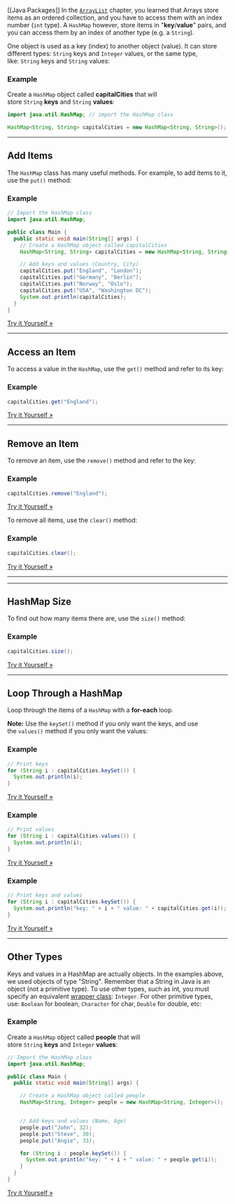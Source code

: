[[Java Packages]]
In the [`ArrayList`](https://www.w3schools.com/java/java_arraylist.asp) chapter, you learned that Arrays store items as an ordered collection, and you have to access them with an index number (`int` type). A `HashMap` however, store items in "**key**/**value**" pairs, and you can access them by an index of another type (e.g. a `String`).

One object is used as a key (index) to another object (value). It can store different types: `String` keys and `Integer` values, or the same type, like: `String` keys and `String` values:

### Example

Create a `HashMap` object called **capitalCities** that will store `String` **keys** and `String` **values**:

```java
import java.util.HashMap; // import the HashMap class

HashMap<String, String> capitalCities = new HashMap<String, String>();
```

---

## Add Items

The `HashMap` class has many useful methods. For example, to add items to it, use the `put()` method:

### Example

```java
// Import the HashMap class
import java.util.HashMap;

public class Main {
  public static void main(String[] args) {
    // Create a HashMap object called capitalCities
    HashMap<String, String> capitalCities = new HashMap<String, String>();

    // Add keys and values (Country, City)
    capitalCities.put("England", "London");
    capitalCities.put("Germany", "Berlin");
    capitalCities.put("Norway", "Oslo");
    capitalCities.put("USA", "Washington DC");
    System.out.println(capitalCities);
  }
}
```

[Try it Yourself »](https://www.w3schools.com/java/tryjava.asp?filename=demo_hashmap_put)

---

## Access an Item

To access a value in the `HashMap`, use the `get()` method and refer to its key:

### Example

```java
capitalCities.get("England");
```

[Try it Yourself »](https://www.w3schools.com/java/tryjava.asp?filename=demo_hashmap_get)

---

## Remove an Item

To remove an item, use the `remove()` method and refer to the key:

### Example

```java
capitalCities.remove("England");
```

[Try it Yourself »](https://www.w3schools.com/java/tryjava.asp?filename=demo_hashmap_remove)

To remove all items, use the `clear()` method:

### Example

```java
capitalCities.clear();
```

[Try it Yourself »](https://www.w3schools.com/java/tryjava.asp?filename=demo_hashmap_clear)

---

---

## HashMap Size

To find out how many items there are, use the `size()` method:

### Example

```java
capitalCities.size();
```

[Try it Yourself »](https://www.w3schools.com/java/tryjava.asp?filename=demo_hashmap_size)

---

## Loop Through a HashMap

Loop through the items of a `HashMap` with a **for-each** loop.

**Note:** Use the `keySet()` method if you only want the keys, and use the `values()` method if you only want the values:

### Example

```java
// Print keys
for (String i : capitalCities.keySet()) {
  System.out.println(i);
}
```

[Try it Yourself »](https://www.w3schools.com/java/tryjava.asp?filename=demo_hashmap_loop_key)

### Example

```java
// Print values
for (String i : capitalCities.values()) {
  System.out.println(i);
}
```

[Try it Yourself »](https://www.w3schools.com/java/tryjava.asp?filename=demo_hashmap_loop_value)

### Example

```java
// Print keys and values
for (String i : capitalCities.keySet()) {
  System.out.println("key: " + i + " value: " + capitalCities.get(i));
}
```

[Try it Yourself »](https://www.w3schools.com/java/tryjava.asp?filename=demo_hashmap_loop_keyvalue)

---

## Other Types

Keys and values in a HashMap are actually objects. In the examples above, we used objects of type "String". Remember that a String in Java is an object (not a primitive type). To use other types, such as int, you must specify an equivalent [wrapper class](https://www.w3schools.com/java/java_wrapper_classes.asp): `Integer`. For other primitive types, use: `Boolean` for boolean, `Character` for char, `Double` for double, etc:

### Example

Create a `HashMap` object called **people** that will store `String` **keys** and `Integer` **values**:

```java
// Import the HashMap class
import java.util.HashMap;

public class Main {
  public static void main(String[] args) {

    // Create a HashMap object called people
    HashMap<String, Integer> people = new HashMap<String, Integer>();


    // Add keys and values (Name, Age)
    people.put("John", 32);
    people.put("Steve", 30);
    people.put("Angie", 33);

    for (String i : people.keySet()) {
      System.out.println("key: " + i + " value: " + people.get(i));
    }
  }
}
```

[Try it Yourself »](https://www.w3schools.com/java/tryjava.asp?filename=demo_hashmap_integer)